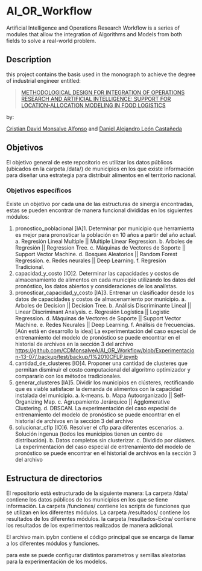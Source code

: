 # AI_OR_Workflow

Artificial Intelligence and Operations Research Workflow is a series of modules that allow the integration of Algorithms and Models from both fields to solve a real-world problem.

## Description

this project contains the basis used in the monograph to achieve the degree of industrial engineer entitled:
> [METHODOLOGICAL DESIGN FOR INTEGRATION OF OPERATIONS RESEARCH AND ARTIFICIAL INTELLIGENCE: SUPPORT FOR LOCATION-ALLOCATION MODELING IN FOOD LOGISTICS](http://hdl.handle.net/11349/92955)

by:

[Cristian David Monsalve Alfonso](mailto:cdmonsalvea@udistrital.edu.co) and [Daniel Alejandro León Castañeda](mailto:danalleonc@udistrital.edu.co)



## Objetivos

El objetivo general de este repositorio es utilizar los datos públicos (ubicados
en la carpeta /data/) de municipios en los que existe información para diseñar
una estrategia para distribuir alimentos en el territorio nacional.

### Objetivos específicos

Existe un objetivo por cada una de las estructuras de sinergia encontradas, estas
se pueden encontrar de manera funcional divididas en los siguientes módulos:

1. pronostico_poblacional
    [IA]1. Determinar por municipio que herramienta es mejor para pronosticar
           la población en 10 años a partir del año actual.
              a. Regresión Lineal Multiple || Multiple Linear Regression.
              b. Arboles de Regresión || Regression Tree.
              c. Máquinas de Vectores de Soporte || Support Vector Machine.
              d. Bosques Aleatorios || Random Forest Regression.
              e. Redes neurales || Deep Learning.
              f. Regresión Tradicional.
2. capacidad_y_costo
    [IO]2. Determinar las capacidades y costos de almacenamiento de alimentos
           en cada municipio utilizando los datos del pronóstico, los datos
           abiertos y consideraciones de los analístas.
3. pronosticar_capacidad_y_costo
    [IA]3. Entrenar un clasificador desde los datos de capacidades y costos
           de almacenamiento por municipio.
              a. Arboles de Decision || Decision Tree.
              b. Análisis Discriminante Lineal || Linear Discriminant Analysis.
              c. Regresión Logística || Logistic Regression.
              d. Máquinas de Vectores de Soporte || Support Vector Machine.
              e. Redes Neurales || Deep Learning.
              f. Análisis de frecuencias. [Aún está en desarrollo la idea]
              La experimentación del caso especial de entrenamiento del modelo de pronóstico se
                puede encontrar en el historial de archivos en la sección 3 del archivo
                <https://github.com/CDMonsalveA/AI_OR_Workflow/blob/Experimentacion-13-07/.backup/test/backup/1%2010CFLP.ipynb>
4. cantidad_de_clusteres
    [IO]4. Proponer una cantidad de clusteres que permitan disminuir el costo
           computacional del algoritmo optimizador y compararlo con los métodos
           tradicionales.
5. generar_clusteres
    [IA]5. Dividir los municipios en clústeres, rectificando que es viable
           satisfacer la demanda de alimentos con la capacidad instalada del
           municipio.
              a. k-means.
              b. Mapa Autoorganizado || Self-Organizing Map.
              c. Agrupamiento Jerárquico || Agglomerative Clustering.
              d. DBSCAN.
              La experimentación del caso especial de entrenamiento del modelo de pronóstico se
                puede encontrar en el historial de archivos en la sección 3 del archivo
6. solucionar_cflp
    [IO]6. Resolver el cflp para diferentes escenarios.
              a. Solución ingenua (todos los municipios tienen un centro de
                 distribución).
              b. Datos completos sin clusterizar.
              c. Dividido por clústers.
              La experimentación del caso especial de entrenamiento del modelo de pronóstico se
                puede encontrar en el historial de archivos en la sección 3 del archivo

## Estructura de directorios

El repositorio está estructurado de la siguiente manera:
La carpeta /data/ contiene los datos públicos de los municipios en los que se
tiene información.
La carpeta /funciones/ contiene los scripts de funciones que se utilizan en los
diferentes módulos.
La carpeta /resultados/ contiene los resultados de los diferentes módulos.
la carpeta /resultados-Extra/ contiene los resultados de los experimentos realizados de manera adicional.

El archivo main.ipybn contiene el código principal que se encarga de llamar a
los diferentes módulos y funciones.

para este se puede configurar distintos parametros y semillas aleatorias para la experimentación de los modelos.
